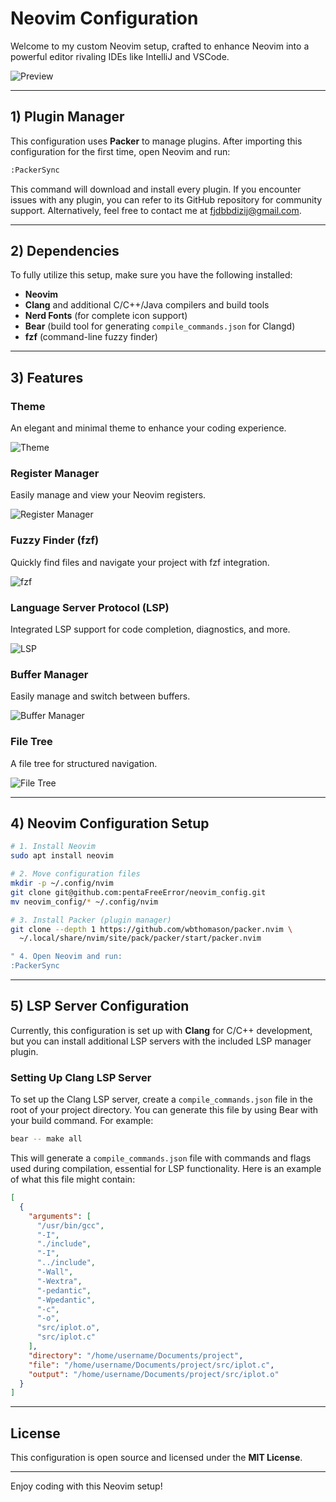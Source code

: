 # Neovim Configuration

Welcome to my custom Neovim setup, crafted to enhance Neovim into a powerful editor rivaling IDEs like IntelliJ and VSCode.

![Preview](img/display.png)

---

## 1) Plugin Manager

This configuration uses **Packer** to manage plugins. After importing this configuration for the first time, open Neovim and run:

```bash
:PackerSync
```

This command will download and install every plugin. If you encounter issues with any plugin, you can refer to its GitHub repository for community support. Alternatively, feel free to contact me at fjdbbdizij@gmail.com.

---

## 2) Dependencies

To fully utilize this setup, make sure you have the following installed:

- **Neovim**
- **Clang** and additional C/C++/Java compilers and build tools
- **Nerd Fonts** (for complete icon support)
- **Bear** (build tool for generating `compile_commands.json` for Clangd)
- **fzf** (command-line fuzzy finder)

---

## 3) Features

### Theme

An elegant and minimal theme to enhance your coding experience.

![Theme](img/theme.png)

### Register Manager

Easily manage and view your Neovim registers.

![Register Manager](img/register_manager.png)

### Fuzzy Finder (fzf)

Quickly find files and navigate your project with fzf integration.

![fzf](img/fzf.png)

### Language Server Protocol (LSP)

Integrated LSP support for code completion, diagnostics, and more.

![LSP](img/lsp.png)

### Buffer Manager

Easily manage and switch between buffers.

![Buffer Manager](img/buffer_manager.png)

### File Tree

A file tree for structured navigation.

![File Tree](img/tree.png)

---

## 4) Neovim Configuration Setup

```bash
# 1. Install Neovim
sudo apt install neovim

# 2. Move configuration files
mkdir -p ~/.config/nvim
git clone git@github.com:pentaFreeError/neovim_config.git
mv neovim_config/* ~/.config/nvim

# 3. Install Packer (plugin manager)
git clone --depth 1 https://github.com/wbthomason/packer.nvim \
  ~/.local/share/nvim/site/pack/packer/start/packer.nvim

" 4. Open Neovim and run:
:PackerSync
```

---


## 5) LSP Server Configuration

Currently, this configuration is set up with **Clang** for C/C++ development, but you can install additional LSP servers with the included LSP manager plugin.

### Setting Up Clang LSP Server

To set up the Clang LSP server, create a `compile_commands.json` file in the root of your project directory. You can generate this file by using Bear with your build command. For example:

```bash
bear -- make all
```

This will generate a `compile_commands.json` file with commands and flags used during compilation, essential for LSP functionality. Here is an example of what this file might contain:

```json
[
  {
    "arguments": [
      "/usr/bin/gcc",
      "-I",
      "./include",
      "-I",
      "../include",
      "-Wall",
      "-Wextra",
      "-pedantic",
      "-Wpedantic",
      "-c",
      "-o",
      "src/iplot.o",
      "src/iplot.c"
    ],
    "directory": "/home/username/Documents/project",
    "file": "/home/username/Documents/project/src/iplot.c",
    "output": "/home/username/Documents/project/src/iplot.o"
  }
]
```

---

## License

This configuration is open source and licensed under the **MIT License**.

---

Enjoy coding with this Neovim setup!

